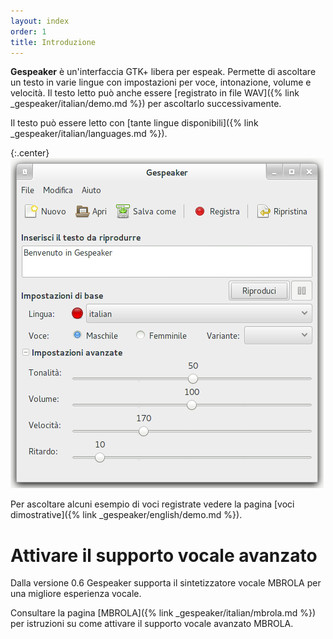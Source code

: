 ```yaml
---
layout: index
order: 1
title: Introduzione
---
```

**Gespeaker** è un'interfaccia GTK+ libera per espeak. 
Permette di ascoltare un testo in varie lingue con impostazioni per voce,
intonazione, volume e velocità.
Il testo letto può anche essere 
[registrato in file WAV]({% link _gespeaker/italian/demo.md %})
per ascoltarlo  successivamente.

Il testo può essere letto con 
[tante lingue disponibili]({% link _gespeaker/italian/languages.md %}).

{:.center}
![Finestra principale](/resources/gespeaker/archive/latest/italian/main.png)

Per ascoltare alcuni esempio di voci registrate vedere la pagina 
[voci dimostrative]({% link _gespeaker/english/demo.md %}).

# Attivare il supporto vocale avanzato

Dalla versione 0.6 Gespeaker supporta il sintetizzatore vocale MBROLA per una
migliore esperienza vocale.

Consultare la pagina [MBROLA]({% link _gespeaker/italian/mbrola.md %})
per istruzioni su come attivare il supporto vocale avanzato MBROLA.